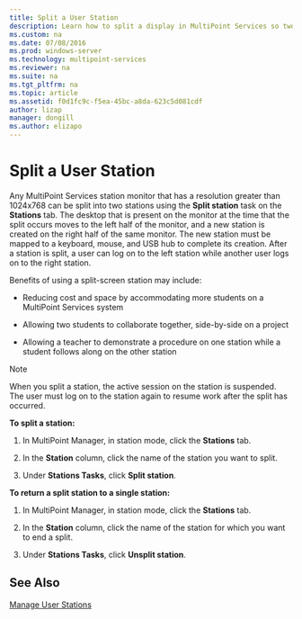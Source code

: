 ```yaml
---
title: Split a User Station
description: Learn how to split a display in MultiPoint Services so two users can use the same station
ms.custom: na
ms.date: 07/08/2016
ms.prod: windows-server
ms.technology: multipoint-services
ms.reviewer: na
ms.suite: na
ms.tgt_pltfrm: na
ms.topic: article
ms.assetid: f0d1fc9c-f5ea-45bc-a8da-623c5d081cdf
author: lizap
manager: dongill
ms.author: elizapo
---
```

# Split a User Station
Any MultiPoint Services station monitor that has a resolution greater than 1024x768 can be split into two stations using the **Split station** task on the **Stations** tab. The desktop that is present on the monitor at the time that the split occurs moves to the left half of the monitor, and a new station is created on the right half of the same monitor. The new station must be mapped to a keyboard, mouse, and USB hub to complete its creation. After a station is split, a user can log on to the left station while another user logs on to the right station.  
  
Benefits of using a split-screen station may include:  
  
-   Reducing cost and space by accommodating more students on a MultiPoint Services system  
  
-   Allowing two students to collaborate together, side-by-side on a project  
  
-   Allowing a teacher to demonstrate a procedure on one station while a student follows along on the other station  
   
> [!NOTE]  
> When you split a station, the active session on the station is suspended. The user must log on to the station again to resume work after the split has occurred.  
  
**To split a station:**  
  
1.  In MultiPoint Manager, in station mode, click the **Stations** tab.  
  
2.  In the **Station** column, click the name of the station you want to split.  
  
3.  Under **Stations Tasks**, click **Split station**.  
  
**To return a split station to a single station:**  
  
1.  In MultiPoint Manager, in station mode, click the **Stations** tab.  
  
2.  In the **Station** column, click the name of the station for which you want to end a split.  
  
3.  Under **Stations Tasks**, click **Unsplit station**.  
  
## See Also  
[Manage User Stations](Manage-User-Stations.md)